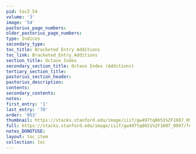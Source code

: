 ```yaml
---
pid: toc3_54
volume: '3'
image: '54'
pastorius_page_numbers: 
older_pastorius_page_numbers: 
type: Indices
secondary_type: 
toc_title: Bracketed Entry Additions
toc_link: Bracketed_Entry_Additions
section_title: Octavo Index
secondary_section_title: Octavo Index (Additions)
tertiary_section_title: 
pastorius_section_header: 
pastorius_description: 
contents: 
secondary_contents: 
notes: 
first_entry: '1'
last_entry: '70'
order: '953'
thumbnail: https://stacks.stanford.edu/image/iiif/gw497tq8651%2F1607_0997/full/100,/0/default.jpg
full: https://stacks.stanford.edu/image/iiif/gw497tq8651%2F1607_0997/full/full/0/default.jpg
notes_DONOTUSE: 
layout: toc_item
collection: toc
---
```

